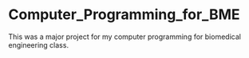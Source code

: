# Computer_Programming_for_BME
This was a major project for my computer programming for biomedical engineering class.
